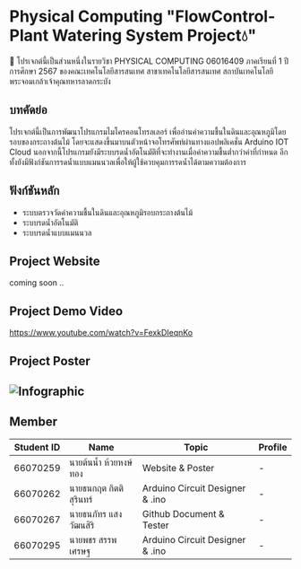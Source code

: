 # Physical Computing "FlowControl-Plant Watering System Project💧"
🌱 โปรเจกต์นี้เป็นส่วนหนึ่งในรายวิชา PHYSICAL COMPUTING 06016409 ภาคเรียนที่ 1 ปีการศึกษา 2567 ของคณะเทคโนโลยีสารสนเทศ สาขาเทคโนโลยีสารสนเทศ สถาบันเทคโนโลยีพระจอมเกล้าเจ้าคุณทหารลาดกระบัง

## บทคัดย่อ
โปรเจกต์นี้เป็นการพัฒนาโปรแกรมไมโครคอนโทรลเลอร์ เพื่ออ่านค่าความชื้นในดินและอุณหภูมิโดยรอบของกระถางต้นไม้ โดยจะแสดงขึ้นมาบนตัวหน้าจอโทรศัพท์ผ่านทางแอปพลิเคชั่น Arduino IOT Cloud นอกจากนี้โปรแกรมยังมีระบบรดน้ำอัตโนมัติที่จะทำงานเมื่อค่าความชื้นต่ำกว่าค่าที่กำหนด อีกทั้งยังมีฟังก์ชันการรดน้ำแบบแมนนวลเพื่อให้ผู้ใช้ควบคุมการรดน้ำได้ตามความต้องการ

## ฟังก์ชันหลัก
- ระบบตรวจวัดค่าความชื้นในดินและอุณหภูมิรอบกระถางต้นไม้
- ระบบรดน้ำอัตโนมัติ
- ระบบรดน้ำแบบแมนนวล

## Project Website
coming soon ..

## Project Demo Video
https://www.youtube.com/watch?v=FexkDIeqnKo

## Project Poster
## ![Infographic](https://github.com/user-attachments/assets/21396cd6-27a7-4b23-8cbd-3db35fd09cf1)

## Member
|Student ID|Name|Topic|Profile|
|--|--|--|--|
| 66070259 | นายต้นนํ้า ห้วยหงษ์ทอง | Website & Poster | - |
| 66070262 | นายธนกฤต กิตติสุรินทร์ | Arduino Circuit Designer & .ino | - |
| 66070267 | นายธนภัทร แสงวัฒนสิริ | Github Document & Tester | - |
| 66070295 | นายพชร สรรพเศรษฐ | Arduino Circuit Designer & .ino | - |
